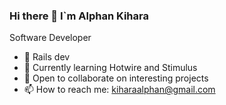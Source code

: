 ### Hi there 👋 I`m Alphan Kihara 
 Software Developer

- 🔭 Rails dev
- 🌱 Currently learning Hotwire and Stimulus
- 👯 Open to collaborate on interesting projects
- 📫 How to reach me: kiharaalphan@gmail.com
<!--
**Kihara-Kamotho/Kihara-Kamotho** is a ✨ _special_ ✨ repository because its `README.md` (this file) appears on your GitHub profile.

Here are some ideas to get you started:

- 🔭 I’m currently working on ...
- 🌱 I’m currently learning ...
- 👯 I’m looking to collaborate on ...
- 🤔 I’m looking for help with ...
- 💬 Ask me about ...
- 📫 How to reach me: ...
- 😄 Pronouns: ...
- ⚡ Fun fact: ...
-->
